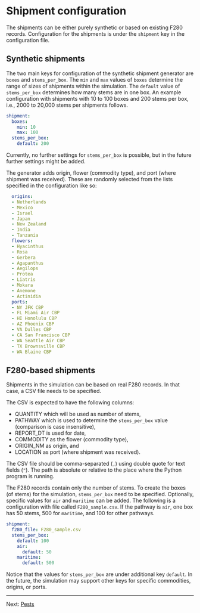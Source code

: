 # Shipment configuration

The shipments can be either purely synthetic or based on existing F280
records. Configuration for the shipments is under the `shipment` key
in the configuration file.

## Synthetic shipments

The two main keys for configuration of the synthetic shipment generator
are `boxes` and `stems_per_box`. The `min` and `max` values of `boxes`
determine the range of sizes of shipments within the simulation.
The `default` value of `stems_per_box` determines how many stems are in
one box. An example configuration with shipments with 10 to 100 boxes
and 200 stems per box, i.e., 2000 to 20,000 stems per shipments follows.

```yaml
shipment:
  boxes:
    min: 10
    max: 100
  stems_per_box:
    default: 200
```

Currently, no further settings for `stems_per_box` is possible, but in
the future further settings might be added.

The generator adds origin, flower (commodity type), and port (where
shipment was received). These are randomly selected from the lists
specified in the configuration like so:

```yaml
  origins:
  - Netherlands
  - Mexico
  - Israel
  - Japan
  - New Zealand
  - India
  - Tanzania
  flowers:
  - Hyacinthus
  - Rosa
  - Gerbera
  - Agapanthus
  - Aegilops
  - Protea
  - Liatris
  - Mokara
  - Anemone
  - Actinidia
  ports:
  - NY JFK CBP
  - FL Miami Air CBP
  - HI Honolulu CBP
  - AZ Phoenix CBP
  - VA Dulles CBP
  - CA San Francisco CBP
  - WA Seattle Air CBP
  - TX Brownsville CBP
  - WA Blaine CBP
```

## F280-based shipments

Shipments in the simulation can be based on real F280 records. In that
case, a CSV file needs to be specified.

The CSV is expected to have the following columns:
 * QUANTITY which will be used as number of stems,
 * PATHWAY which is used to determine the `stems_per_box` value
   (comparison is case insensitive),
 * REPORT_DT is used for date,
 * COMMODITY as the flower (commodity type),
 * ORIGIN_NM as origin, and
 * LOCATION as port (where shipment was received).

The CSV file should be comma-separated (`,`) using double quote for text
fields (`"`). The path is absolute or relative to the place where the
Python program is running.

The F280 records contain only the number of stems. To create the boxes
(of stems) for the simulation, `stems_per_box` need to be specified.
Optionally, specific values for `air` and `maritime` can be added.
The following is a configuration with file called `F280_sample.csv`.
If the pathway is `air`, one box has 50 stems, 500 for `maritime`,
and 100 for other pathways.

```yaml
shipment:
  f280_file: F280_sample.csv
  stems_per_box:
    default: 100
    air:
      default: 50
    maritime:
      default: 500
```

Notice that the values for `stems_per_box` are under additional key
`default`. In the future, the simulation may support other keys for
specific commodities, origins, or ports.

---

Next: [Pests](pest.md)
